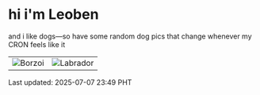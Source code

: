 # hi i'm Leoben

and i like dogs—so have some random dog pics that change whenever my CRON feels like it

|  |  |
|--------|----------|
| ![Borzoi](https://random-dog-vercel.vercel.app/api/random-borzoi?v=1751903393) | ![Labrador](https://random-dog-vercel.vercel.app/api/random-labrador?v=1751903393) |

Last updated: 2025-07-07 23:49 PHT
